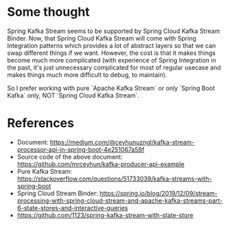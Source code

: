 # Some thought
Spring Kafka Stream seems to be supported by Spring Cloud Kafka Stream Binder.
Now, that Spring Cloud Kafka Stream will come with Spring Integration patterns which provides a lot of abstract layers so that we can swap different things if we want.
However, the cost is that it makes things become much more complicated (with experience of Spring Integration in the past, it's just unnecessary complicated for most of regular usecase and makes things much more difficult to debug, to maintain).
<p/>
So I prefer working with pure `Apache Kafka Stream` or only `Spring Boot Kafka` only, NOT `Spring Cloud Kafka Stream`.

# References
- Document: https://medium.com/@ceyhunuzngl/kafka-stream-processor-api-in-spring-boot-4e251067a58f
- Source code of the above document: https://github.com/mrceyhun/kafka-producer-api-example
- Pure Kafka Stream: https://stackoverflow.com/questions/51733039/kafka-streams-with-spring-boot 
- Spring Cloud Stream Binder: https://spring.io/blog/2019/12/09/stream-processing-with-spring-cloud-stream-and-apache-kafka-streams-part-6-state-stores-and-interactive-queries
- https://github.com/1123/spring-kafka-stream-with-state-store